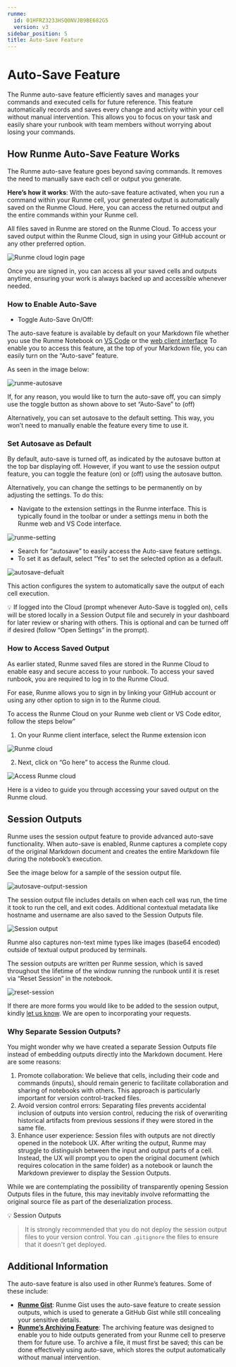 ```yaml
---
runme:
  id: 01HFRZ3233HSQ0NVJB9BE682G5
  version: v3
sidebar_position: 5
title: Auto-Save Feature
---
```


# Auto-Save Feature

The Runme auto-save feature efficiently saves and manages your commands and executed cells for future reference. This feature automatically records and saves every change and activity within your cell without manual intervention. This allows you to focus on your task and easily share your runbook with team members without worrying about losing your commands.

## **How Runme Auto-Save Feature Works**

The Runme auto-save feature goes beyond saving commands. It removes the need to manually save each cell or output you generate.

**Here’s how it works**: With the auto-save feature activated, when you run a command within your Runme cell, your generated output is automatically saved on the Runme Cloud. Here, you can access the returned output and the entire commands within your Runme cell.

All files saved in Runme are stored on the Runme Cloud. To access your saved output within the Runme Cloud, sign in using your GitHub account or any other preferred option.

![Runme cloud login page ](../../static/img/configuration-page/runme-cloud.png)

Once you are signed in, you can access all your saved cells and outputs anytime, ensuring your work is always backed up and accessible whenever needed.

### **How to Enable Auto-Save**

- Toggle Auto-Save On/Off:

The auto-save feature is available by default on your Markdown file whether you use the Runme Notebook on [VS Code](https://docs.runme.dev/how-runme-works/vscode) or the [web client interface](https://docs.runme.dev/how-runme-works/web) To enable you to access this feature, at the top of your Markdown file, you can easily turn on the “Auto-save” feature.

As seen in the image below:

![runme-autosave](../../static/img/runme-autosave.png)

If, for any reason, you would like to turn the auto-save off, you can simply use the toggle button as shown above to set “Auto-Save” to (off)

Alternatively, you can set autosave to the default setting. This way, you won’t need to manually enable the feature every time to use it.

### **Set Autosave as Default**

By default, auto-save is turned off, as indicated by the autosave button at the top bar displaying off. However, if you want to use the session output feature, you can toggle the feature (on) or (off) using the autosave button.

Alternatively, you can change the settings to be permanently on by adjusting the settings. To do this:

- Navigate to the extension settings in the Runme interface. This is typically found in the toolbar or under a settings menu in both the Runme web and VS Code interface.

![runme-setting](../../static/img/configuration-page/runme-setting.png)

- Search for “autosave” to easily access the Auto-save feature settings.
- To set it as default, select “Yes” to set the selected option as a default.

![autosave-defualt](../../static/img/runme-set-autosave-default.png)

This action configures the system to automatically save the output of each cell execution.

💡 If logged into the Cloud (prompt whenever Auto-Save is toggled on), cells will be stored locally in a Session Output file and securely in your dashboard for later review or sharing with others. This is optional and can be turned off if desired (follow “Open Settings” in the prompt).

### **How to Access Saved Output**

As earlier stated, Runme saved files are stored in the Runme Cloud to enable easy and secure access to your runbook. To access your saved runbook, you are required to log in to the Runme Cloud.

For ease, Runme allows you to sign in by linking your GitHub account or using any other option to sign in to the Runme cloud.

To access the Runme Cloud on your Runme web client or VS Code editor, follow the steps below”

1. On your Runme client interface, select the Runme extension icon

![Runme cloud](../../static/img/configuration-page/runme-cloud-vscode-ui.png)

2. Next, click on “Go here” to access the Runme cloud.

![Access Runme cloud](../../static/img/configuration-page/runme-cloud-ui-docs.png)

Here is a video to guide you through accessing your saved output on the Runme cloud.

## **Session Outputs**

Runme uses the session output feature to provide advanced auto-save functionality. When auto-save is enabled, Runme captures a complete copy of the original Markdown document and creates the entire Markdown file during the notebook’s execution.

See the image below for a sample of the session output file.

![autosave-output-session](../../static/img/Autosave-output.png)

The session output file includes details on when each cell was run, the time it took to run the cell, and exit codes. Additional contextual metadata like hostname and username are also saved to the Session Outputs file.

![Session output](../../static/img/configuration-page/runme-session-output.png)

Runme also captures non-text mime types like images (base64 encoded) outside of textual output produced by terminals.

The session outputs are written per Runme session, which is saved throughout the lifetime of the window running the runbook until it is reset via “Reset Session” in the notebook.

![reset-session](../../static/img/auto-save-reset-session.png)

If there are more forms you would like to be added to the session output, kindly [let us know](https://github.com/stateful/runme/issues/new). We are open to incorporating your requests.

### **Why Separate Session Outputs?**

You might wonder why we have created a separate Session Outputs file instead of embedding outputs directly into the Markdown document. Here are some reasons:

1. Promote collaboration: We believe that cells, including their code and commands (inputs), should remain generic to facilitate collaboration and sharing of notebooks with others. This approach is particularly important for version control-tracked files.
2. Avoid version control errors: Separating files prevents accidental inclusion of outputs into version control, reducing the risk of overwriting historical artifacts from previous sessions if they were stored in the same file.
3. Enhance user experience: Session files with outputs are not directly opened in the notebook UX. After writing the output, Runme may struggle to distinguish between the input and output parts of a cell. Instead, the UX will prompt you to open the original document (which requires colocation in the same folder) as a notebook or launch the Markdown previewer to display the Session Outputs.

While we are contemplating the possibility of transparently opening Session Outputs files in the future, this may inevitably involve reformatting the original source file as part of the deserialization process.

<aside>
💡 Session Outputs

</aside>

> It is strongly recommended that you do not deploy the session output files to your version control. You can `.gitignore` the files to ensure that it doesn't get deployed.

## **Additional Information**

The auto-save feature is also used in other Runme’s features. Some of these include:

- **[Runme Gist](https://docs.runme.dev/configuration/runme-gist)**: Runme Gist uses the auto-save feature to create session outputs, which is used to generate a GitHub Gist while still concealing your sensitive details.
- **[Runme’s Archiving Feature](https://docs.runme.dev/configuration/archiving)**: The archiving feature was designed to enable you to hide outputs generated from your Runme cell to preserve them for future use. To archive a file, it must first be saved; this can be done effectively using auto-save, which stores the output automatically without manual intervention.
